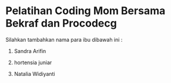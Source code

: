 # Pelatihan Coding Mom Bersama Bekraf dan Procodecg


Silahkan tambahkan nama para ibu dibawah ini :

1. Sandra Arifin


2. hortensia juniar
3. Natalia Widiyanti
